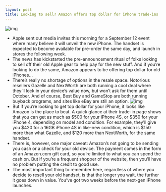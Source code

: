```yaml
---
layout: post
title: Looking to sell? Amazon offers top dollar for iPhone trade-ins
---
```

![img](http://media.idownloadblog.com/wp-content/uploads/2012/02/white-iPhone-4s.jpg)
* Apple sent out media invites this morning for a September 12 event where many believe it will unveil the new iPhone. The handset is expected to become available for pre-order the same day, and launch in stores the following week.
* The news has kickstarted the pre-announcement ritual of folks looking to sell off their old Apple gear to help pay for the new stuff. And if you’re looking to do the same, Amazon appears to be offering top dollar for old iPhones…
* There’s really no shortage of options in the resale space. Notorious resellers Gazelle and NextWorth are both running a cool deal where they’ll lock in your device’s value now, but won’t ask for them until October. And of course, Best Buy and GameStop are both running buyback programs, and sites like eBay are still an option.
![img](http://media.idownloadblog.com/wp-content/uploads/2012/09/amazon-iphones.png)
* But if you’re looking to get top dollar for your iPhone, it looks like Amazon is the place to beat. A quick glance at their trade-in page shows that you can get as much as $500 for your iPhone 4S, or $350 for your iPhone 4, depending on model and condition. For example, they’ll give you $420 for a 16GB iPhone 4S in like-new condition, which is $150 more than what Gazelle, and $120 more than NextWorth, for the same handset.
* There is, however, one major caveat: Amazon’s not going to be sending you cash or a check for your old device. The payment comes in the form of an Amazon.com gift card, so you’re limited to what you can spend the cash on. But if you’re a frequent shopper of the website, then you’ll have no problem putting the credit to good use.
* The most important thing to remember here, regardless of where you decide to resell your old handset, is that the longer you wait, the further it goes down in value. You’ve got two weeks before the next-gen iPhone launches.

